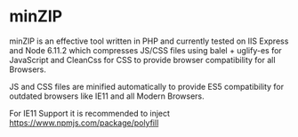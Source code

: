 # minZIP
 minZIP is an effective tool written in PHP and currently tested on IIS Express and Node 6.11.2 which compresses JS/CSS files using balel + uglify-es for JavaScript and CleanCss for CSS to provide browser compatibility for all Browsers.
 
JS and CSS files are minified automatically to provide ES5 compatibility for outdated browsers like IE11 and all Modern Browsers.

For IE11 Support it is recommended to inject https://www.npmjs.com/package/polyfill 

